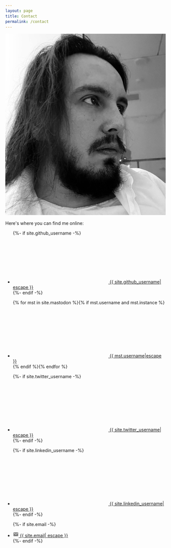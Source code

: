 ```yaml
---
layout: page
title: Contact
permalink: /contact
---
```


<div class="center">
<img src="/assets/me.jpg#avatar-home" title="That's me"/>
<p class="contact">Here's where you can find me online:</p>
<ul class="social-media-list">
  {%- if site.github_username -%}<li><a href="https://github.com/{{ site.github_username| cgi_escape | escape }}" target="_blank"><svg class="svg-icon"><use xlink:href="{{ '/assets/minima-social-icons.svg#github' | relative_url }}"></use></svg> <span class="username">{{ site.github_username| escape }}</span></a></li>{%- endif -%}

  {% for mst in site.mastodon %}{% if mst.username and mst.instance %}<li><a rel="me" href="https://{{ mst.instance| cgi_escape | escape}}/@{{mst.username}}" target="_blank"><svg class="svg-icon"><use xlink:href="/assets/minima-social-icons.svg#mastodon"></use></svg> <span class="username">{{ mst.username|escape }}</span></a></li>{% endif %}{% endfor %}

  {%- if site.twitter_username -%}<li><a href="https://www.twitter.com/{{ site.twitter_username| cgi_escape | escape }}" target="_blank"><svg class="svg-icon"><use xlink:href="{{ '/assets/minima-social-icons.svg#twitter' | relative_url }}"></use></svg> <span class="username">{{ site.twitter_username| escape }}</span></a></li>{%- endif -%}

  {%- if site.linkedin_username -%}<li><a href="https://www.linkedin.com/in/{{ site.linkedin_username| cgi_escape | escape }}" target="_blank"><svg class="svg-icon"><use xlink:href="{{ '/assets/minima-social-icons.svg#linkedin' | relative_url }}"></use></svg> <span class="username">{{ site.linkedin_username| escape }}</span></a></li>{%- endif -%}

  {%- if site.email -%}<li><a href="mailto:{{ site.email| cgi_escape | escape }}"><svg class="svg-icon" xmlns="http://www.w3.org/2000/svg" viewBox="0 0 24 24" fill="#828282" width="18px" height="18px"><path d="M20 4H4c-1.1 0-1.99.9-1.99 2L2 18c0 1.1.9 2 2 2h16c1.1 0 2-.9 2-2V6c0-1.1-.9-2-2-2zm0 4l-8 5-8-5V6l8 5 8-5v2z"/><path d="M0 0h24v24H0z" fill="none"/></svg> <span class="username">{{ site.email| escape }}</span></a></li>{%- endif -%}
</ul>
</div>

